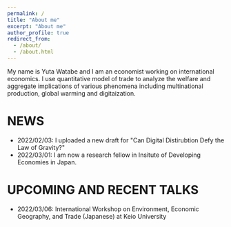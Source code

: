 ```yaml
---
permalink: /
title: "About me"
excerpt: "About me"
author_profile: true
redirect_from: 
  - /about/
  - /about.html
---
```


My name is Yuta Watabe and I am an economist working on international economics. I use quantitative model of trade to analyze the welfare and aggregate implications of various phenomena including multinational production, global warming and digitaization. 



NEWS
======
- 2022/02/03: I uploaded a new draft for "Can Digital Distirubtion Defy the Law of Gravity?"
- 2022/03/01: I am now a research fellow in Insitute of Developing Economies in Japan.

UPCOMING AND RECENT TALKS
======
- 2022/03/06: International Workshop on Environment, Economic Geography, and Trade (Japanese) at Keio University




